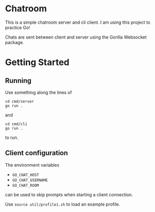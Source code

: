 # Chatroom

This is a simple chatroom server and cli client. I am using this project to practice Go!

Chats are sent between client and server using the Gorilla Websocket package.

# Getting Started

## Running

Use something along the lines of
```
cd cmd/server
go run .
```
and
```
cd cmd/cli
go run .
```

to run.

## Client configuration

The environment variables 

* `GO_CHAT_HOST`
* `GO_CHAT_USERNAME`
* `GO_CHAT_ROOM` 

can be used to skip prompts when starting a client connection.

Use `source util/profile1.sh` to load an example profile.